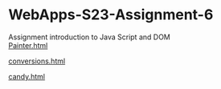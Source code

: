 # WebApps-S23-Assignment-6

Assignment introduction to Java Script and DOM
<br>
[Painter.html](https://44-563-web-apps-s23.github.io/44563-webapps-s23-assignment6-Prashanthi296/painter.html)
<br>

[conversions.html](https://44-563-web-apps-s23.github.io/44563-webapps-s23-assignment6-Prashanthi296/conversions.html)
<br>

[candy.html](https://44-563-web-apps-s23.github.io/44563-webapps-s23-assignment6-Prashanthi296/candy.html)
